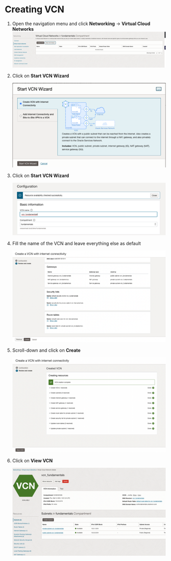 # Creating VCN

1. Open the navigation menu and click **Networking** &rarr; **Virtual Cloud Networks**
   ![drawing](./SS/vcn/1.png)

2. Click on **Start VCN Wizard**

   ![drawing](./SS/vcn/2.png)

3. Click on **Start VCN Wizard**

   ![drawing](./SS/vcn/3.png)

4. Fill the name of the VCN and leave everything else as default

   ![drawing](./SS/vcn/4.png)

5. Scroll-down and click on **Create**

   ![drawing](./SS/vcn/5.png)

6. Click on **View VCN**

   ![drawing](./SS/vcn/6.png)
